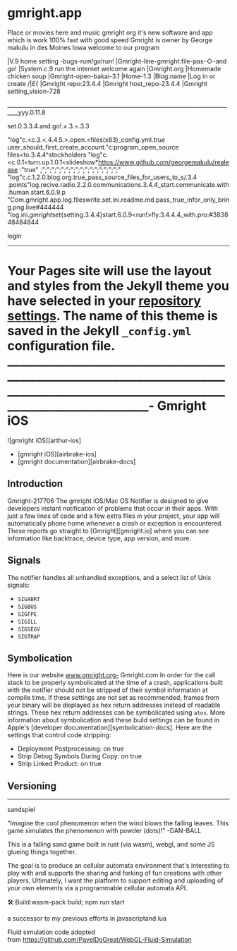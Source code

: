 # gmright.app
Place or movies here and music  gmright org it's new software and app which is work 100% fast with good speed 
Gmright is owner by George makulu  in des Moines Iowa welcome to our program

|V.9 home setting -bugs-rum!go!run!
|Gmright-line-gmright.file-pas-◇-and go!
|System.c.9 run the internet welcome again 
|Gmright.org
|Homemade chicken soup 
|Gmright-open-bakai-3.1
|Home-1.3
|Blog:name
|Log in or create
/\|£{
|Gmright repo:23.4.4
|Gmright host_repo-23.4.4
|Gmright setting_vision-728

__________________________________________________________________________________yyy.0.11.8

set.0.3.3.4.and.go!.×.3.÷.3.3


"log"c.<c.3.<.4.4.5.>.open.<files(x83)_config.yml.*true*
user_should_first_create_account."c:program_open_source files<to.3.4.4^stockholders
"log"c.<c.0.1<turn.up.1.0.1<slideshow*https://www.github.com/georgemakulu/realease :"true" ;";";";";";";";";";";";";";";";";"
"log"c.c.1.2.0.blog.org.true_pass_source_files_for_users_to_s/.3.4
.points"log.recive.radio.2.2.0.communications.3.4.4_start.communicate.with.human.start.6.0.9.p
"Com.gmright.app.log.fileswrite.set.ini.readme.md.pass_true_infor_only_bring.png.live#444444
"log.ini.*gmright*set{setting.3.4.4}start.6.0.9<run!>fly.3.4.4.4_with.pro:#383848484844


login
______________________________________________________________________________
Your Pages site will use the layout and styles from the Jekyll theme you have selected in your [repository settings](https://gmright.com/GeorgeMAKULU/gmrightEngine/settings). The name of this theme is saved in the Jekyll `_config.yml` configuration file.
_______________________________________________________________________________________________________________________________________-
Gmright iOS
============

![gmright iOS][arthur-ios]

* [gmright iOS][airbrake-ios]
* [gmright documentation][airbrake-docs]

Introduction
------------
Gmright-217706
The gmright iOS/Mac OS Notifier is designed to give developers instant
notification of problems that occur in their apps. With just a few lines of code
and a few extra files in your project, your app will automatically phone home
whenever a crash or exception is encountered. These reports go straight to
[Gmright][gmright.io] where you can see information like backtrace,
device type, app version, and more.

Signals
-------

The notifier handles all unhandled exceptions, and a select list of Unix signals:

* `SIGABRT`
* `SIGBUS`
* `SIGFPE`
* `SIGILL`
* `SIGSEGV`
* `SIGTRAP`

Symbolication
-------------
Here is our website www.gmright.org-
Gmright.com
In order for the call stack to be properly symbolicated at the time of a crash,
applications built with the notifier should not be stripped of their symbol
information at compile time. If these settings are not set as recommended,
frames from your binary will be displayed as hex return addresses instead of
readable strings. These hex return addresses can be symbolicated using
`atos`. More information about symbolication and these build settings can be
found in Apple's [developer documentation][symbolication-docs]. Here are the
settings that control code stripping:

* Deployment Postprocessing: on true
* Strip Debug Symbols During Copy: on true 
* Strip Linked Product: on true

Versioning
----------


___________________________________________________________________________________________________
sandspiel

"Imagine the cool phenomenon when the wind blows the falling leaves. This game simulates the phenomenon with powder (dots)!" -DAN-BALL

This is a falling sand game built in rust (via wasm), webgl, and some JS glueing things together.

The goal is to produce an cellular automata environment that's interesting to play with and supports the sharing and forking of fun creations with other players. Ultimately, I want the platform to support editing and uploading of your own elements via a programmable cellular automata API.

🛠️ Build:wasm-pack build; npm run start 

a successor to my previous efforts in javascriptand lua

Fluid simulation code adopted from https://github.com/PavelDoGreat/WebGL-Fluid-Simulation



